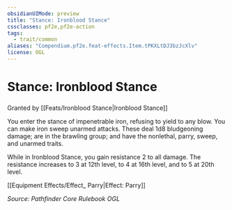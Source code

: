 ```yaml
---
obsidianUIMode: preview
title: "Stance: Ironblood Stance"
cssclasses: pf2e,pf2e-action
tags:
  - trait/common
aliases: "Compendium.pf2e.feat-effects.Item.tPKXLtDJ3bzJcXlv"
license: OGL
---
```

# Stance: Ironblood Stance

### 






Granted by [[Feats/Ironblood Stance|Ironblood Stance]]

You enter the stance of impenetrable iron, refusing to yield to any blow. You can make iron sweep unarmed attacks. These deal 1d8 bludgeoning damage; are in the brawling group; and have the nonlethal, parry, sweep, and unarmed traits.

While in Ironblood Stance, you gain resistance 2 to all damage. The resistance increases to 3 at 12th level, to 4 at 16th level, and to 5 at 20th level.

[[Equipment Effects/Effect_ Parry|Effect: Parry]]

*Source: Pathfinder Core Rulebook*
*OGL*